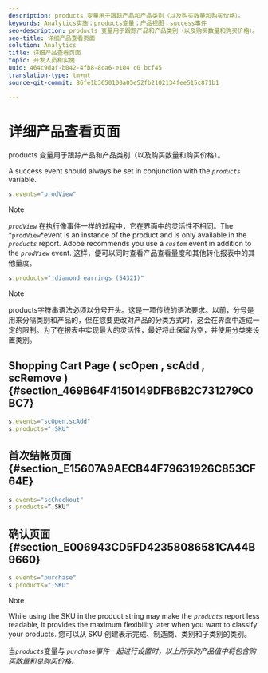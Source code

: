 ```yaml
---
description: products 变量用于跟踪产品和产品类别（以及购买数量和购买价格）。
keywords: Analytics实施；products变量；产品视图；success事件
seo-description: products 变量用于跟踪产品和产品类别（以及购买数量和购买价格）。
seo-title: 详细产品查看页面
solution: Analytics
title: 详细产品查看页面
topic: 开发人员和实施
uuid: 464c9daf-b042-4fb8-8ca6-e104 c0 bcf45
translation-type: tm+mt
source-git-commit: 86fe1b3650100a05e52fb2102134fee515c871b1

---
```



# 详细产品查看页面

products 变量用于跟踪产品和产品类别（以及购买数量和购买价格）。

A success event should always be set in conjunction with the *`products`* variable.

```js
s.events="prodView"
```

>[!NOTE]
>
>*`prodView`* 在执行像事件一样的过程中，它在界面中的灵活性不相同。The *`prodView`*event is an instance of the product and is only available in the *`products`* report. Adobe recommends you use a *`custom`* event in addition to the *`prodView`* event. 这样，便可以同时查看产品查看量度和其他转化报表中的其他量度。

```js
s.products=";diamond earrings (54321)"
```

>[!NOTE]
>
>products字符串语法必须以分号开头。这是一项传统的语法要求。以前，分号是用来分隔类别和产品的，但在您要更改对产品的分类方式时，这会在界面中造成一定的限制。为了在报表中实现最大的灵活性，最好将此保留为空，并使用分类来设置类别。

## Shopping Cart Page ( scOpen , scAdd , scRemove ) {#section_469B64F4150149DFB6B2C731279C0BC7}

```js
s.events="scOpen,scAdd" 
s.products=";SKU" 
```

## 首次结帐页面 {#section_E15607A9AECB44F79631926C853CF64E}

```js
s.events="scCheckout" 
s.products=”;SKU" 
```

## 确认页面 {#section_E006943CD5FD42358086581CA44B9660}

```js
s.events="purchase" 
s.products=";SKU" 
```

>[!NOTE]
>
>While using the SKU in the product string may make the *`products`* report less readable, it provides the maximum flexibility later when you want to classify your products. 您可以从 SKU 创建表示完成、制造商、类别和子类别的类别。

当&#x200B;*`products`*&#x200B;变量与 *`purchase`事件一起进行设置时，以上所示的产品值中将包含购买数量和总购买价格。*
